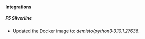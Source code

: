 #### Integrations
##### F5 Silverline
- Updated the Docker image to: *demisto/python3:3.10.1.27636*.
